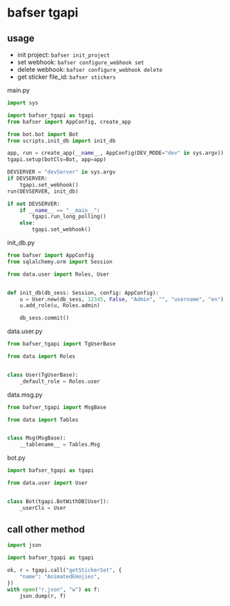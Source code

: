 # bafser tgapi


## usage
* init project: `bafser init_project`
* set webhook: `bafser configure_webhook set`
* delete webhook: `bafser configure_webhook delete`
* get sticker file_id: `bafser stickers`

main.py
```py
import sys

import bafser_tgapi as tgapi
from bafser import AppConfig, create_app

from bot.bot import Bot
from scripts.init_db import init_db

app, run = create_app(__name__, AppConfig(DEV_MODE="dev" in sys.argv))
tgapi.setup(botCls=Bot, app=app)

DEVSERVER = "devServer" in sys.argv
if DEVSERVER:
    tgapi.set_webhook()
run(DEVSERVER, init_db)

if not DEVSERVER:
    if __name__ == "__main__":
        tgapi.run_long_polling()
    else:
        tgapi.set_webhook()

```

init_db.py
```py
from bafser import AppConfig
from sqlalchemy.orm import Session

from data.user import Roles, User


def init_db(db_sess: Session, config: AppConfig):
    u = User.new(db_sess, 12345, False, "Admin", "", "username", "en")
    u.add_role(u, Roles.admin)

    db_sess.commit()

```

data.user.py
```py
from bafser_tgapi import TgUserBase

from data import Roles


class User(TgUserBase):
    _default_role = Roles.user

```

data.msg.py
```py
from bafser_tgapi import MsgBase

from data import Tables


class Msg(MsgBase):
    __tablename__ = Tables.Msg

```

bot.py
```py
import bafser_tgapi as tgapi

from data.user import User


class Bot(tgapi.BotWithDB[User]):
    _userCls = User

```


## call other method
```py
import json

import bafser_tgapi as tgapi

ok, r = tgapi.call("getStickerSet", {
    "name": "AnimatedEmojies",
})
with open("r.json", "w") as f:
    json.dump(r, f)

```